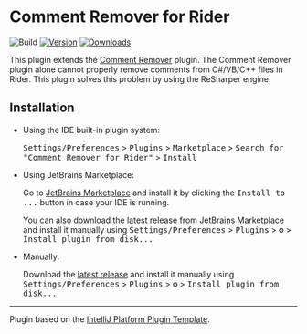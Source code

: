 # Comment Remover for Rider

![Build](https://github.com/na1307/intellij-comment-remover/workflows/Build/badge.svg)
[![Version](https://img.shields.io/jetbrains/plugin/v/ID.svg)](https://plugins.jetbrains.com/plugin/ID)
[![Downloads](https://img.shields.io/jetbrains/plugin/d/ID.svg)](https://plugins.jetbrains.com/plugin/ID)

<!-- Plugin description -->
This plugin extends the [Comment Remover](https://plugins.jetbrains.com/plugin/26369) plugin. The Comment Remover plugin alone cannot properly remove comments from C#/VB/C++ files in Rider. This plugin solves this problem by using the ReSharper engine.
<!-- Plugin description end -->

## Installation

- Using the IDE built-in plugin system:
  
  <kbd>Settings/Preferences</kbd> > <kbd>Plugins</kbd> > <kbd>Marketplace</kbd> > <kbd>Search for "Comment Remover for Rider"</kbd> >
  <kbd>Install</kbd>
  
- Using JetBrains Marketplace:

  Go to [JetBrains Marketplace](https://plugins.jetbrains.com/plugin/26369) and install it by clicking the <kbd>Install to ...</kbd> button in case your IDE is running.

  You can also download the [latest release](https://plugins.jetbrains.com/plugin/26369/versions) from JetBrains Marketplace and install it manually using
  <kbd>Settings/Preferences</kbd> > <kbd>Plugins</kbd> > <kbd>⚙️</kbd> > <kbd>Install plugin from disk...</kbd>

- Manually:

  Download the [latest release](https://github.com/na1307/intellij-comment-remover/releases/latest) and install it manually using
  <kbd>Settings/Preferences</kbd> > <kbd>Plugins</kbd> > <kbd>⚙️</kbd> > <kbd>Install plugin from disk...</kbd>


---
Plugin based on the [IntelliJ Platform Plugin Template][template].

[template]: https://github.com/JetBrains/intellij-platform-plugin-template
[docs:plugin-description]: https://plugins.jetbrains.com/docs/intellij/plugin-user-experience.html#plugin-description-and-presentation

